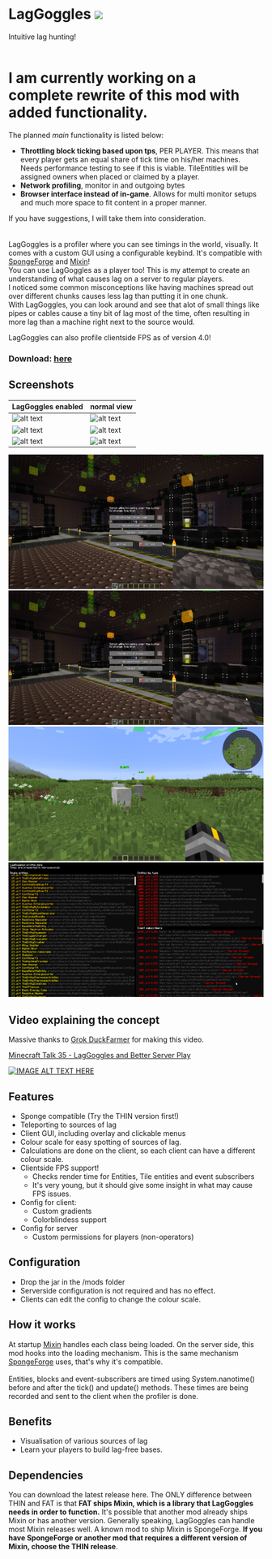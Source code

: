 # LagGoggles <img height="70" src="docs/logo.png">
Intuitive lag hunting!<br>
<br>
# I am currently working on a complete rewrite of this mod with added functionality.
The planned _main_ functionality is listed below:
* **Throttling block ticking based upon tps**, PER PLAYER. This means that every player gets an equal share of tick time on his/her machines. Needs performance testing to see if this is viable. TileEntities will be assigned owners when placed or claimed by a player.
* **Network profiling**, monitor in and outgoing bytes
* **Browser interface instead of in-game**. Allows for multi monitor setups and much more space to fit content in a proper manner.

If you have suggestions, I will take them into consideration.
<br>
<br>
<br>
LagGoggles is a profiler where you can see timings in the world, visually. It comes with a custom GUI using a configurable keybind. It's compatible with [SpongeForge](https://github.com/SpongePowered/SpongeForge) and [Mixin](https://github.com/SpongePowered/Mixin)!<br>
You can use LagGoggles as a player too! This is my attempt to create an understanding of what causes lag on a server to regular players.<br>
I noticed some common misconceptions like having machines spread out over different chunks causes less lag than putting it in one chunk.<br>
With LagGoggles, you can look around and see that alot of small things like pipes or cables cause a tiny bit of lag most of the time, often resulting in more lag than a machine right next to the source would.

LagGoggles can also profile clientside FPS as of version 4.0!

### Download: [here](https://minecraft.curseforge.com/projects/laggoggles/files)

## Screenshots

| LagGoggles enabled | normal view |
| --- | --- |
| ![alt text](docs/2-enabled.png "With laggoggles") | ![alt text](docs/2-disabled.png "Without laggoggles") |
| ![alt text](docs/1-enabled.png "With laggoggles") | ![alt text](docs/1-disabled.png "Without laggoggles") |
| ![alt text](docs/3-enabled.png "With laggoggles") | ![alt text](docs/3-disabled.png "Without laggoggles") |

![alt text](docs/menu.png "LagGoggles menu")
![alt text](docs/menu-5sec.png "LagGoggles menu")
![alt text](docs/sheep.png "Entity view")
![alt text](docs/timingsmenu.png "Analyzer")

## Video explaining the concept
Massive thanks to [Grok DuckFarmer](https://www.youtube.com/channel/UCoKMLbTK35pzF8Lv_oj3KlA) for making this video.


[Minecraft Talk 35 - LagGoggles and Better Server Play](https://youtu.be/2ALrIvw1S4I)

[![IMAGE ALT TEXT HERE](http://img.youtube.com/vi/2ALrIvw1S4I/0.jpg)](http://www.youtube.com/watch?v=2ALrIvw1S4I)

## Features
* Sponge compatible (Try the THIN version first!)
* Teleporting to sources of lag
* Client GUI, including overlay and clickable menus
* Colour scale for easy spotting of sources of lag.
* Calculations are done on the client, so each client can have a different colour scale.
* Clientside FPS support!
   * Checks render time for Entities, Tile entities and event subscribers
   * It's very young, but it should give some insight in what may cause FPS issues.
* Config for client:
    * Custom gradients
    * Colorblindess support
* Config for server
    * Custom permissions for players (non-operators)

## Configuration
* Drop the jar in the /mods folder
* Serverside configuration is not required and has no effect.
* Clients can edit the config to change the colour scale.

## How it works
At startup [Mixin](https://github.com/SpongePowered/Mixin) handles each class being loaded. On the server side, this mod hooks into the loading mechanism. This is the same mechanism [SpongeForge](https://github.com/SpongePowered/SpongeForge) uses, that's why it's compatible.<br>
<br>
Entities, blocks and event-subscribers are timed using System.nanotime() before and after the tick() and update() methods. These times are being recorded and sent to the client when the profiler is done.

## Benefits
* Visualisation of various sources of lag
* Learn your players to build lag-free bases.

## Dependencies
You can download the latest release here. The ONLY difference between THIN and FAT is that **FAT ships Mixin, which is a library that LagGoggles needs in order to function.** It's possible that another mod already ships Mixin or has another version. Generally speaking, LagGoggles can handle most Mixin releases well. A known mod to ship Mixin is SpongeForge. **If you have SpongeForge or another mod that requires a different version of Mixin, choose the THIN release**.
